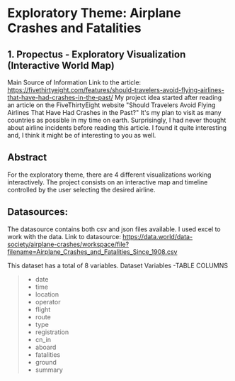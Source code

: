 # Exploratory Theme: Airplane Crashes and Fatalities 

## 1. Propectus - Exploratory Visualization (Interactive World Map)

Main Source of Information Link to the article: https://fivethirtyeight.com/features/should-travelers-avoid-flying-airlines-that-have-had-crashes-in-the-past/ My project idea started after reading an article on the FiveThirtyEight website "Should Travelers Avoid Flying Airlines That Have Had Crashes in the Past?" It's my plan to visit as many countries as possible in my time on earth.  Surprisingly, I had never thought about airline incidents before reading this article. I found it quite interesting and, I think it might be of interesting to you as well.

## Abstract

For the exploratory theme, there are 4 different visualizations working interactively. The project consists on an interactive map and timeline controlled by the user selecting the desired airline.

## Datasources:
The datasource contains both csv and json files available.
I used excel to work with the data. Link to datasource: https://data.world/data-society/airplane-crashes/workspace/file?filename=Airplane_Crashes_and_Fatalities_Since_1908.csv

This dataset has a total of 8 variables.
Dataset Variables
-TABLE COLUMNS

>- date
>- time
>- location
>- operator
>- flight
>- route
>- type
>- registration
>- cn_in
>- aboard
>- fatalities
>- ground
>- summary
